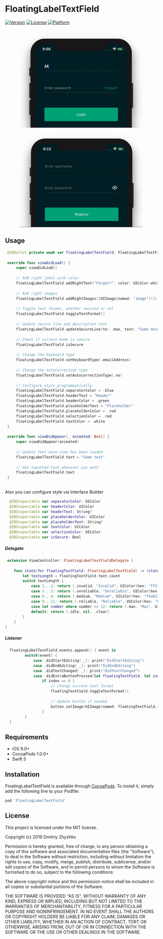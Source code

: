 # FloatingLabelTextField

[![Version](https://img.shields.io/cocoapods/v/FloatingLabelTextField.svg?style=flat)](https://cocoapods.org/pods/FloatingLabelTextField)
[![License](https://img.shields.io/cocoapods/l/FloatingLabelTextField.svg?style=flat)](https://cocoapods.org/pods/FloatingLabelTextField)
[![Platform](https://img.shields.io/cocoapods/p/FloatingLabelTextField.svg?style=flat)](https://cocoapods.org/pods/FloatingLabelTextField)

<p align="center">
  <img src="/Images/login.gif" height = "325px">
  <img src="/Images/register.gif" height = "325px">
</p>

## Usage

```swift
 @IBOutlet private weak var floatingLabelTextField: FloatingLabelTextField!
    
 override func viewDidLoad() {
     super.viewDidLoad()
    
     // Add right label with color
     floatingLabelTextField.addRightText("Forgot?", color: UIColor.white)
    
     // Add right images
     floatingLabelTextField.addRightImages([UIImage(named: "image")!])
     
     // Toggle text format, whether secured or not
     floatingLabelTextField.toggleTextFormat()
     
     // Update secure line and description text 
     floatingLabelTextField.updateSecureLine(to: .max, text: "Some description", color: .red)
     
     // Check if current mode is secure
     floatingLabelTextField.isSecure
     
     // Change the keyboard type
     floatingLabelTextField.setKeyboardType(.emailAddress)
     
     // Change the autocorrection type
     floatingLabelTextField.setAutocorrectionType(.no)
     
     // Configure style programmatically
     floatingLabelTextField.separatorColor = .blue
     floatingLabelTextField.headerText = "Header"
     floatingLabelTextField.headerColor = .green
     floatingLabelTextField.placeholderText = "Placeholder"
     floatingLabelTextField.placeholderColor = .red
     floatingLabelTextField.selectionColor = .red
     floatingLabelTextField.textColor = .white
 }
 
 override func viewDidAppear(_ animated: Bool) {
     super.viewDidAppear(animated)
     
     // Update text once view has been loaded
     floatingLabelTextField.text = "Some text"
     
     // Get inputted text whenever you want
     floatingLabelTextField.text
 }
 
```

Also you can configure style via Interface Builder

```swift
  @IBInspectable var separatorColor: UIColor
  @IBInspectable var headerColor: UIColor
  @IBInspectable var headerText: String?
  @IBInspectable var placeholderColor: UIColor 
  @IBInspectable var placeholderText: String?
  @IBInspectable var textColor: UIColor
  @IBInspectable var selectionColor: UIColor
  @IBInspectable var isSecure: Bool
```

##### Delegate

```swift
 extension ViewController: FloatingLabelTextFieldDelegate {
    
    func state(for floatingTextField: FloatingLabelTextField) -> (state: InputTextState, description: String?, color: UIColor) {
        let textLength = floatingTextField.text.count
        switch textLength {
            case 1...2: return (.invalid, "Invalid", UIColor(hex: "ff3f4c"))
            case 3...5: return (.unreliable, "Unreliable", UIColor(hex: "ff793f"))
            case 6...8: return (.medium, "Medium", UIColor(hex: "f5a623"))
            case 9...11: return (.reliable, "Reliable", UIColor(hex: "00ab80"))
            case let number where number >= 12: return (.max, "Max", UIColor(hex: "00c99c"))
            default: return (.idle, nil, .clear)
        }
    }
}
```

##### Listener

```swift
  floatingLabelTextField.events.append() { event in
         switch(event) {
             case .didStartEditing( _): print("DidStartEditing")
             case .didEndEditing( _): print("DidEndEditing")
             case .didTextChanged( _): print("DidTextChanged")
             case .didExtraButtonPressed(let floatingTextField, let index, let button):
                 if index == 0 {
                     // Change current text format
                     floatingTextField.toggleTextFormat()
                    
                     // Update button if needed
                     button.setImage(UIImage(named: floatingTextField.isSecute() ? "eye_off" : "eye_on")!, for: .normal)
                 }
         }
  }
```

## Requirements

* iOS 9.0+
* CocoaPods 1.0.0+
* Swift 5

## Installation

FloatingLabelTextField is available through [CocoaPods](https://cocoapods.org). To install
it, simply add the following line to your Podfile:

```ruby
pod 'FloatingLabelTextField'
```

## License

This project is licensed under the MIT license.

Copyright (c) 2019 Dmitriy Zhyzhko

Permission is hereby granted, free of charge, to any person obtaining a copy
of this software and associated documentation files (the "Software"), to deal
in the Software without restriction, including without limitation the rights
to use, copy, modify, merge, publish, distribute, sublicense, and/or sell
copies of the Software, and to permit persons to whom the Software is
furnished to do so, subject to the following conditions:

The above copyright notice and this permission notice shall be included in
all copies or substantial portions of the Software.

THE SOFTWARE IS PROVIDED "AS IS", WITHOUT WARRANTY OF ANY KIND, EXPRESS OR
IMPLIED, INCLUDING BUT NOT LIMITED TO THE WARRANTIES OF MERCHANTABILITY,
FITNESS FOR A PARTICULAR PURPOSE AND NONINFRINGEMENT. IN NO EVENT SHALL THE
AUTHORS OR COPYRIGHT HOLDERS BE LIABLE FOR ANY CLAIM, DAMAGES OR OTHER
LIABILITY, WHETHER IN AN ACTION OF CONTRACT, TORT OR OTHERWISE, ARISING FROM,
OUT OF OR IN CONNECTION WITH THE SOFTWARE OR THE USE OR OTHER DEALINGS IN
THE SOFTWARE.
